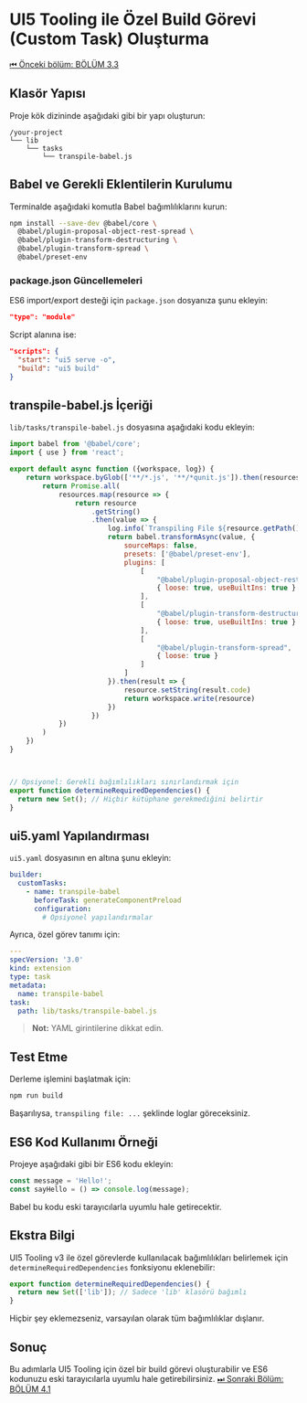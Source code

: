 # UI5 Tooling ile Özel Build Görevi (Custom Task) Oluşturma
[⏮ Önceki bölüm: BÖLÜM 3.3](./BÖLÜM3.3.md)
##  Klasör Yapısı

Proje kök dizininde aşağıdaki gibi bir yapı oluşturun:

```
/your-project
└── lib
    └── tasks
        └── transpile-babel.js
```

##  Babel ve Gerekli Eklentilerin Kurulumu

Terminalde aşağıdaki komutla Babel bağımlılıklarını kurun:

```bash
npm install --save-dev @babel/core \
  @babel/plugin-proposal-object-rest-spread \
  @babel/plugin-transform-destructuring \
  @babel/plugin-transform-spread \
  @babel/preset-env
```

### package.json Güncellemeleri

ES6 import/export desteği için `package.json` dosyanıza şunu ekleyin:

```json
"type": "module"
```

Script alanına ise:

```json
"scripts": {
  "start": "ui5 serve -o",
  "build": "ui5 build"
}
```

##  transpile-babel.js İçeriği

`lib/tasks/transpile-babel.js` dosyasına aşağıdaki kodu ekleyin:

```js
import babel from '@babel/core';
import { use } from 'react';

export default async function ({workspace, log}) {
    return workspace.byGlob(['**/*.js', '**/*qunit.js']).then(resources => {
        return Promise.all(
            resources.map(resource => {
                return resource
                    .getString()
                    .then(value => {
                        log.info(`Transpiling File ${resource.getPath()}`);
                        return babel.transformAsync(value, {
                            sourceMaps: false,
                            presets: ['@babel/preset-env'],
                            plugins: [
                                [
                                    "@babel/plugin-proposal-object-rest-spread",
                                    { loose: true, useBuiltIns: true }
                                ],
                                [
                                    "@babel/plugin-transform-destructuring",
                                    { loose: true, useBuiltIns: true }
                                ],
                                [
                                    "@babel/plugin-transform-spread",
                                    { loose: true }
                                ]
                            ]
                        }).then(result => {
                            resource.setString(result.code)
                            return workspace.write(resource)
                        })
                    })
            })
        )
    })
}



// Opsiyonel: Gerekli bağımlılıkları sınırlandırmak için
export function determineRequiredDependencies() {
  return new Set(); // Hiçbir kütüphane gerekmediğini belirtir
}
```

##  ui5.yaml Yapılandırması

`ui5.yaml` dosyasının en altına şunu ekleyin:

```yaml
builder:
  customTasks:
    - name: transpile-babel
      beforeTask: generateComponentPreload
      configuration:
        # Opsiyonel yapılandırmalar
```

Ayrıca, özel görev tanımı için:

```yaml
---
specVersion: '3.0'
kind: extension
type: task
metadata:
  name: transpile-babel
task:
  path: lib/tasks/transpile-babel.js
```

> **Not:** YAML girintilerine dikkat edin.

##  Test Etme

Derleme işlemini başlatmak için:

```bash
npm run build
```

Başarılıysa, `transpiling file: ...` şeklinde loglar göreceksiniz.

##  ES6 Kod Kullanımı Örneği

Projeye aşağıdaki gibi bir ES6 kodu ekleyin:

```js
const message = 'Hello!';
const sayHello = () => console.log(message);
```

Babel bu kodu eski tarayıcılarla uyumlu hale getirecektir.

##  Ekstra Bilgi

UI5 Tooling v3 ile özel görevlerde kullanılacak bağımlılıkları belirlemek için `determineRequiredDependencies` fonksiyonu eklenebilir:

```js
export function determineRequiredDependencies() {
  return new Set(['lib']); // Sadece 'lib' klasörü bağımlı
}
```

Hiçbir şey eklemezseniz, varsayılan olarak tüm bağımlılıklar dışlanır.

## Sonuç

Bu adımlarla UI5 Tooling için özel bir build görevi oluşturabilir ve ES6 kodunuzu eski tarayıcılarla uyumlu hale getirebilirsiniz.
[⏭ Sonraki Bölüm: BÖLÜM 4.1](/Egitim%20Dökümanları/4.0_List_Controls/BÖLÜM4.1.md)